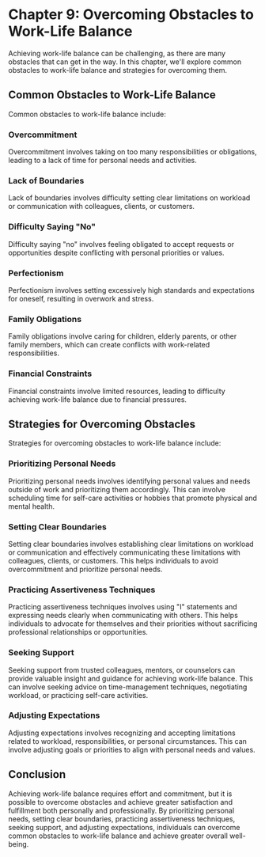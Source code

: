 Chapter 9: Overcoming Obstacles to Work-Life Balance
====================================================

Achieving work-life balance can be challenging, as there are many obstacles that can get in the way. In this chapter, we'll explore common obstacles to work-life balance and strategies for overcoming them.

Common Obstacles to Work-Life Balance
-------------------------------------

Common obstacles to work-life balance include:

### Overcommitment

Overcommitment involves taking on too many responsibilities or obligations, leading to a lack of time for personal needs and activities.

### Lack of Boundaries

Lack of boundaries involves difficulty setting clear limitations on workload or communication with colleagues, clients, or customers.

### Difficulty Saying "No"

Difficulty saying "no" involves feeling obligated to accept requests or opportunities despite conflicting with personal priorities or values.

### Perfectionism

Perfectionism involves setting excessively high standards and expectations for oneself, resulting in overwork and stress.

### Family Obligations

Family obligations involve caring for children, elderly parents, or other family members, which can create conflicts with work-related responsibilities.

### Financial Constraints

Financial constraints involve limited resources, leading to difficulty achieving work-life balance due to financial pressures.

Strategies for Overcoming Obstacles
-----------------------------------

Strategies for overcoming obstacles to work-life balance include:

### Prioritizing Personal Needs

Prioritizing personal needs involves identifying personal values and needs outside of work and prioritizing them accordingly. This can involve scheduling time for self-care activities or hobbies that promote physical and mental health.

### Setting Clear Boundaries

Setting clear boundaries involves establishing clear limitations on workload or communication and effectively communicating these limitations with colleagues, clients, or customers. This helps individuals to avoid overcommitment and prioritize personal needs.

### Practicing Assertiveness Techniques

Practicing assertiveness techniques involves using "I" statements and expressing needs clearly when communicating with others. This helps individuals to advocate for themselves and their priorities without sacrificing professional relationships or opportunities.

### Seeking Support

Seeking support from trusted colleagues, mentors, or counselors can provide valuable insight and guidance for achieving work-life balance. This can involve seeking advice on time-management techniques, negotiating workload, or practicing self-care activities.

### Adjusting Expectations

Adjusting expectations involves recognizing and accepting limitations related to workload, responsibilities, or personal circumstances. This can involve adjusting goals or priorities to align with personal needs and values.

Conclusion
----------

Achieving work-life balance requires effort and commitment, but it is possible to overcome obstacles and achieve greater satisfaction and fulfillment both personally and professionally. By prioritizing personal needs, setting clear boundaries, practicing assertiveness techniques, seeking support, and adjusting expectations, individuals can overcome common obstacles to work-life balance and achieve greater overall well-being.
